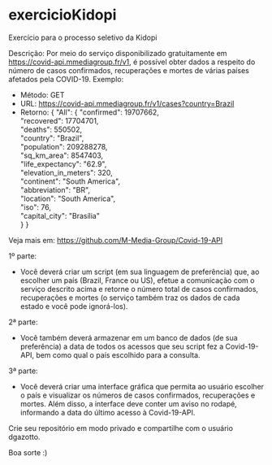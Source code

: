 # exercicioKidopi
Exercício para o processo seletivo da Kidopi

Descrição: Por meio do serviço disponibilizado gratuitamente em https://covid-api.mmediagroup.fr/v1, é possível obter dados a respeito do número de casos confirmados, recuperações e mortes de várias países afetados pela COVID-19. 
Exemplo: 
- Método: GET  
- URL: https://covid-api.mmediagroup.fr/v1/cases?country=Brazil 
- Retorno: { "All": 
            { 		"confirmed": 19707662, 		
                  "recovered": 17704701, 		
                  "deaths": 550502, 		
                  "country": "Brazil", 		
                  "population": 209288278, 		
                  "sq_km_area": 8547403, 		
                  "life_expectancy": "62.9", 		
                  "elevation_in_meters": 320, 		
                  "continent": "South America", 		
                  "abbreviation": "BR", 		
                  "location": "South America", 		
                  "iso": 76, 		
                  "capital_city": "Brasília" 	
               } 
           } 

Veja mais em: https://github.com/M-Media-Group/Covid-19-API  

1º parte:  
- Você deverá criar um script (em sua linguagem de preferência) que, ao escolher um país (Brazil, France ou US), efetue a comunicação com o serviço descrito acima e retorne o número total de casos confirmados, recuperações e mortes (o serviço também traz os dados de cada estado e você pode ignorá-los).  

2ª parte: 
- Você também deverá armazenar em um banco de dados (de sua preferência) a data de todos os acessos que seu script fez a Covid-19-API, bem como qual o país escolhido para a consulta.  

3ª parte: 
- Você deverá criar uma interface gráfica que permita ao usuário escolher o país e visualizar os números de casos confirmados, recuperações e mortes. Além disso, a interface deve conter um aviso no rodapé, informando a data do último acesso à Covid-19-API.

Crie seu repositório em modo privado e compartilhe com o usuário dgazotto.

Boa sorte :)

